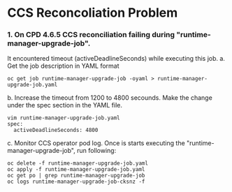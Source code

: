 # CCS Reconcoliation Problem

### 1. On CPD 4.6.5 CCS reconciliation failing during "runtime-manager-upgrade-job". 
It encountered timeout (activeDeadlineSeconds) while executing this job.
a. Get the job description in YAML format
```
oc get job runtime-manager-upgrade-job -oyaml > runtime-manager-upgrade-job.yaml
```
b. Increase the timeout from 1200 to 4800 secounds. 
Make the change under the spec section in the YAML file. 
```
vim runtime-manager-upgrade-job.yaml
spec:
  activeDeadlineSeconds: 4800
```
c. Monitor CCS operator pod log. Once is starts executing the "runtime-manager-upgrade-job", run following:
```
oc delete -f runtime-manager-upgrade-job.yaml
oc apply -f runtime-manager-upgrade-job.yaml
oc get po | grep runtime-manager-upgrade-job
oc logs runtime-manager-upgrade-job-cksnz -f
```
